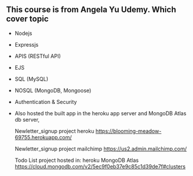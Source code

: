 ## This course is from Angela Yu Udemy. Which cover topic

- Nodejs
- Expressjs
- APIS (RESTful API)
- EJS
- SQL (MySQL)
- NOSQL (MongoDB, Mongoose)
- Authentication & Security

- Also hosted the built app in the heroku app server and MongoDB Atlas db server,

  Newletter_signup project
    heroku https://blooming-meadow-69755.herokuapp.com/

  Newletter_signup project
    mailchimp https://us2.admin.mailchimp.com/

  Todo List project hosted in:
    heroku 
    MongoDB Atlas https://cloud.mongodb.com/v2/5ec9f0eb37e9c85c1d39de7f#clusters
